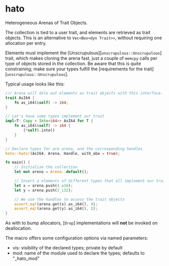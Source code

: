 hato
====

Heterogeneous Arenas of Trait Objects.

The collection is tied to a user trait, and elements are retrieved as trait objects.
This is an alternative to `Vec<Box<dyn Trait>>`, without requiring one allocation per entry.

Elements must implement the [Unscrupulous][`unscrupulous::Unscrupulous`] trait,
which makes cloning the arena fast, just a couple of `memcpy` calls per type of objects
stored in the collection. Be aware that this is quite constraining; make sure your types
fulfill the [requirements for the trait][`unscrupulous::Unscrupulous`].

Typical usage looks like this:

```rust
/// Arena will dole out elements as trait objects with this interface.
trait AsI64 {
    fn as_i64(&self) -> i64;
}

// Let's have some types implement our trait
impl<T: Copy + Into<i64>> AsI64 for T {
    fn as_i64(&self) -> i64 {
        (*self).into()
    }
}

// Declare types for are arena, and the corresponding handles
hato::hato!(AsI64, Arena, Handle, with_aba = true);

fn main() {
    // Initialize the collection
    let mut arena = Arena::default();

    // Insert a elements of different types that all implement our trait
    let x = arena.push(4_u16);
    let y = arena.push(2_i32);

    // We use the handles to access the trait objects
    assert_eq!(arena.get(x).as_i64(), 4);
    assert_eq!(arena.get(y).as_i64(), 2);
}
```

As with to bump allocators, [`Drop`] implementations will **not** be invoked on deallocation.

The macro offers some configuration options via named parameters:
- vis: visibility of the declared types; private by default
- mod: name of the module used to declare the types; defaults to "_hato_mod"
